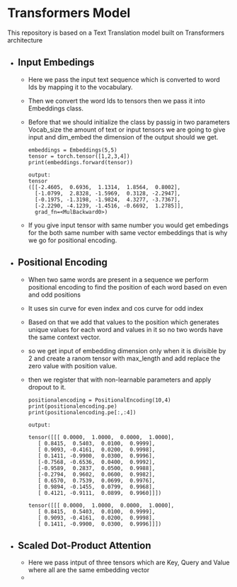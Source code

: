 # Transformers Model
This repository is based on a Text Translation model built on Transformers architecture

* Input Embedings
   - 
   - Here we pass the input text sequence which is converted to word Ids by mapping it to the vocabulary.
   - Then we convert the word Ids to tensors then we pass it into Embeddings class.
   - Before that we should initialize the class by passig in two parameters Vocab_size the amount of text or input tensors we are going to give input and dim_embed the dimension of the output should we get.
  
      ```
      embeddings = Embeddings(5,5)
      tensor = torch.tensor([1,2,3,4])
      print(embeddings.forward(tensor))

      output:
      tensor
      ([[-2.4605,  0.6936,  1.1314,  1.8564,  0.8002],
        [-1.0799,  2.8328, -1.5969,  0.3128, -2.2947],
        [-0.1975, -1.3198, -1.9824,  4.3277, -3.7367],
        [-2.2290, -4.1239, -1.4516, -0.6692,  1.2785]], 
        grad_fn=<MulBackward0>)
      ```
    - If you give input tensor with same number you would get embedings for the both same number with same vector embeddings that is why we go for positional encoding.


* Positional Encoding
  - 
  - When two same words are present in a sequence we perform positional encoding to find the position of each word based on even and odd positions
  - It uses sin curve for even index and cos curve for odd index
  - Based on that we add that values to the position which generates unique values for each word and values in it so no two words have the same context vector.
  - so we get input of embedding dimension only when it is divisible by 2 and create a ranom tensor with max_length and add replace the zero value with position value.
  - then we register that with non-learnable parameters and apply dropout to it.

      ```
      positionalencoding = PositionalEncoding(10,4)
      print(positionalencoding.pe)
      print(positionalencoding.pe[:,:4])

      output:

      tensor([[[ 0.0000,  1.0000,  0.0000,  1.0000],  
         [ 0.8415,  0.5403,  0.0100,  0.9999],  
         [ 0.9093, -0.4161,  0.0200,  0.9998],  
         [ 0.1411, -0.9900,  0.0300,  0.9996],  
         [-0.7568, -0.6536,  0.0400,  0.9992],  
         [-0.9589,  0.2837,  0.0500,  0.9988],  
         [-0.2794,  0.9602,  0.0600,  0.9982],  
         [ 0.6570,  0.7539,  0.0699,  0.9976],  
         [ 0.9894, -0.1455,  0.0799,  0.9968],  
         [ 0.4121, -0.9111,  0.0899,  0.9960]]])

      tensor([[[ 0.0000,  1.0000,  0.0000,  1.0000],  
         [ 0.8415,  0.5403,  0.0100,  0.9999],  
         [ 0.9093, -0.4161,  0.0200,  0.9998],  
         [ 0.1411, -0.9900,  0.0300,  0.9996]]])
      ```

* Scaled Dot-Product Attention
  - 
  - Here we pass intput of three tensors which are Key, Query and Value where all are the same embedding vector
  - 